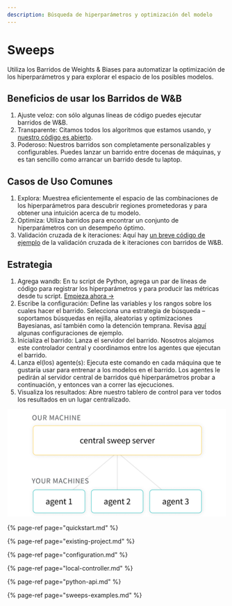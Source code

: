 ```yaml
---
description: Búsqueda de hiperparámetros y optimización del modelo
---
```


# Sweeps

Utiliza los Barridos de Weights & Biases para automatizar la optimización de los hiperparámetros y para explorar el espacio de los posibles modelos.

##  Beneficios de usar los Barridos de W&B

1. Ajuste veloz: con sólo algunas líneas de código puedes ejecutar barridos de W&B.
2.  Transparente: Citamos todos los algoritmos que estamos usando, y [nuestro código es abierto](https://github.com/wandb/client/tree/master/wandb/sweeps).
3. Poderoso: Nuestros barridos son completamente personalizables y configurables. Puedes lanzar un barrido entre docenas de máquinas, y es tan sencillo como arrancar un barrido desde tu laptop.

## Casos de Uso Comunes

1.  Explora: Muestrea eficientemente el espacio de las combinaciones de los hiperparámetros para descubrir regiones prometedoras y para obtener una intuición acerca de tu modelo.
2. Optimiza: Utiliza barridos para encontrar un conjunto de hiperparámetros con un desempeño óptimo.
3. Validación cruzada de k iteraciones: Aquí hay [un breve código de ejemplo](https://github.com/wandb/examples/tree/master/examples/wandb-sweeps/sweeps-cross-validation) de la validación cruzada de k iteraciones con barridos de W&B.

## Estrategia

1. Agrega wandb: En tu script de Python, agrega un par de líneas de código para registrar los hiperparámetros y para producir las métricas desde tu script. [Empieza ahora →](https://docs.wandb.ai/sweeps/quickstart)
2. Escribe la configuración: Define las variables y los rangos sobre los cuales hacer el barrido. Selecciona una estrategia de búsqueda – soportamos búsquedas en rejilla, aleatorias y optimizaciones Bayesianas, así también como la detención temprana. Revisa [aquí](https://github.com/wandb/examples/tree/master/examples/keras/keras-cnn-fashion) algunas configuraciones de ejemplo.
3.  Inicializa el barrido: Lanza el servidor del barrido. Nosotros alojamos este controlador central y coordinamos entre los agentes que ejecutan el barrido.
4. Lanza el\(los\) agente\(s\): Ejecuta este comando en cada máquina que te gustaría usar para entrenar a los modelos en el barrido. Los agentes le pedirán al servidor central de barridos qué hiperparámetros probar a continuación, y entonces van a correr las ejecuciones.
5. Visualiza los resultados: Abre nuestro tablero de control para ver todos los resultados en un lugar centralizado.

![](../.gitbook/assets/central-sweep-server-3%20%282%29%20%282%29%20%282%29.png)

{% page-ref page="quickstart.md" %}

{% page-ref page="existing-project.md" %}

{% page-ref page="configuration.md" %}

{% page-ref page="local-controller.md" %}

{% page-ref page="python-api.md" %}

{% page-ref page="sweeps-examples.md" %}

